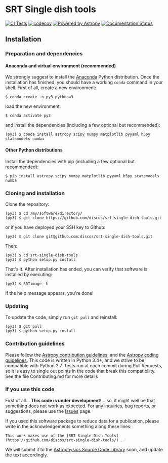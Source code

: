 # SRT Single dish tools #
[![CI Tests](https://github.com/discos/srt-single-dish-tools/workflows/CI%20Tests/badge.svg)](https://github.com/discos/srt-single-dish-tools)
[![codecov](https://img.shields.io/codecov/c/github/discos/srt-single-dish-tools/master.svg?maxAge=0)](https://codecov.io/gh/discos/srt-single-dish-tools)
[![Powered by Astropy](http://img.shields.io/badge/powered%20by-AstroPy-orange.svg?style=flat)](http://www.astropy.org/)
[![Documentation Status](https://readthedocs.org/projects/srt-single-dish-tools/badge/?version=latest)](http://srt-single-dish-tools.readthedocs.io/en/latest/?badge=latest)

## Installation

### Preparation and dependencies

#### Anaconda and virtual environment (recommended)
We strongly suggest to install the
[Anaconda](https://www.continuum.io/downloads) Python distribution.
Once the installation has finished, you should have a working `conda`
command in your shell. First of all, create a new environment:

    $ conda create -n py3 python=3

load the new environment:

    $ conda activate py3

and install the dependencies (including a few optional but recommended):

    (py3) $ conda install astropy scipy numpy matplotlib pyyaml h5py statsmodels numba

#### Other Python distributions
Install the dependencies with pip (including a few optional but recommended):

    $ pip install astropy scipy numpy matplotlib pyyaml h5py statsmodels numba

### Cloning and installation

Clone the repository:

    (py3) $ cd /my/software/directory/
    (py3) $ git clone https://github.com/discos/srt-single-dish-tools.git

or if you have deployed your SSH key to Github:

    (py3) $ git clone git@github.com:discos/srt-single-dish-tools.git

Then:

    (py3) $ cd srt-single-dish-tools
    (py3) $ python setup.py install

That's it. After installation has ended, you can verify that software is
installed by executing:

    (py3) $ SDTimage -h

If the help message appears, you're done!

### Updating

To update the code, simply run `git pull` and reinstall:

    (py3) $ git pull
    (py3) $ python setup.py install

### Contribution guidelines

Please follow the [Astropy contribution guidelines](http://docs.astropy.org/en/stable/development/workflow/development_workflow.html), and the [Astropy coding guidelines](http://docs.astropy.org/en/stable/development/codeguide.html#coding-style-conventions). This code is written in Python 3.4+, and we strive to be compatible with Python 2.7. Tests run at each commit during Pull Requests, so it is easy to single out points in the code that break this compatibility.
See the file Contributing.md for more details

### If you use this code

First of all... **This code is under development!**... so, it might well be that something does not work as expected. For any inquiries, bug reports, or suggestions, please use the [Issues](https://github.com/discos/srt-single-dish-tools/issues) page.

If you used this software package to reduce data for a publication, please write in the acknowledgements something along these lines:

    This work makes use of the [SRT Single Dish Tools](https://github.com/discos/srt-single-dish-tools/) .

We will submit it to the [Astrophysics Source Code Library](www.ascl.net) soon, and update the text accordingly.
